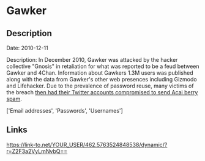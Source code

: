 # Gawker

## Description

Date: 2010-12-11

Description:
In December 2010, Gawker was attacked by the hacker collective &quot;Gnosis&quot; in retaliation for what was reported to be a feud between Gawker and 4Chan. Information about Gawkers 1.3M users was published along with the data from Gawker's other web presences including Gizmodo and Lifehacker. Due to the prevalence of password reuse, many victims of the breach <a href="http://www.troyhunt.com/2011/01/why-your-apps-security-design-could.html" target="_blank" rel="noopener">then had their Twitter accounts compromised to send Acai berry spam</a>.


['Email addresses', 'Passwords', 'Usernames']

## Links

https://link-to.net/YOUR_USER/462.5763524848538/dynamic/?r=Z2F3a2VyLmNvbQ==